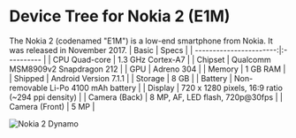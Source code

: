 # Device Tree for Nokia 2 (E1M)

The Nokia 2 (codenamed "E1M") is a low-end smartphone from Nokia. It was released in November 2017.
| Basic                   |	Specs |
| -----------------------:|:---------- |
| CPU	Quad-core | 1.3 GHz Cortex-A7 |
| Chipset |	Qualcomm MSM8909v2 Snapdragon 212 |
| GPU |	Adreno 304 |
| Memory | 1 GB RAM |
| Shipped | Android Version	7.1.1 |
| Storage | 8 GB |
| Battery |	Non-removable Li-Po 4100 mAh battery |
| Display |	720 x 1280 pixels, 16:9 ratio (~294 ppi density) |
| Camera (Back) |	8 MP, AF, LED flash, 720p@30fps |
| Camera (Front) |	5 MP |

![Nokia 2 Dynamo](https://drop.ndtv.com/TECH/product_database/images/1031201720342PM_635_nokia_2.jpeg)
